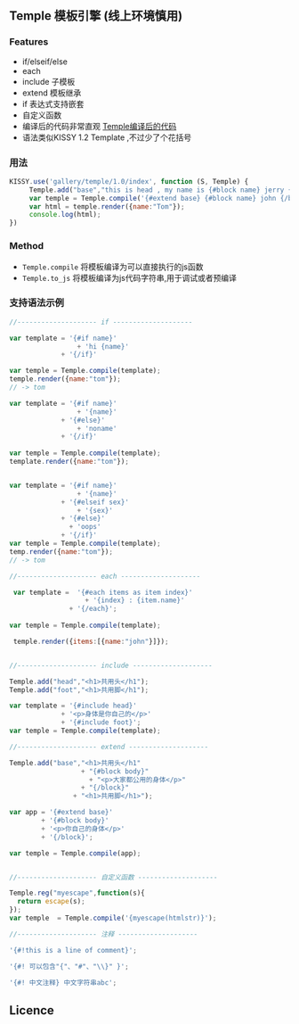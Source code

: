 ## Temple 模板引擎 (线上环境慎用)

### Features
- if/elseif/else
- each
- include 子模板
- extend 模板继承
- if 表达式支持嵌套
- 自定义函数
- 编译后的代码非常直观 [Temple编译后的代码](http://tomycat.github.io/blog/temple/index.html) 
- 语法类似KISSY 1.2 Template ,不过少了个花括号

### 用法

```javascript
KISSY.use('gallery/temple/1.0/index', function (S, Temple) {
     Temple.add("base","this is head , my name is {#block name} jerry {/block}!");
     var temple = Temple.compile('{#extend base} {#block name} john {/block}');
	 var html = temple.render({name:"Tom"});
	 console.log(html);
})
```
### Method

- `Temple.compile` 将模板编译为可以直接执行的js函数
- `Temple.to_js` 将模板编译为js代码字符串,用于调试或者预编译

### 支持语法示例

```javascript
//-------------------- if --------------------

var template = '{#if name}'
				 + 'hi {name}'
			 + '{/if}'

var temple = Temple.compile(template);
temple.render({name:"tom"});
// -> tom

var template = '{#if name}'
				 + '{name}'
			 + '{#else}'
				 + 'noname'
			 + '{/if}'
		 
var temple = Temple.compile(template);
template.render({name:"tom"});


var template = '{#if name}'
				 + '{name}'
			 + '{#elseif sex}'
				 + '{sex}'
			 + '{#else}'
			   + 'oops'
			 + '{/if}'
var temple = Temple.compile(template);
temp.render({name:"tom"});
// -> tom

//-------------------- each --------------------

 var template =  '{#each items as item index}'
				   + '{index} : {item.name}'
			   + '{/each}';
 
var temple = Temple.compile(template);

 temple.render({items:[{name:"john"}]});


//-------------------- include --------------------

Temple.add("head","<h1>共用头</h1");
Temple.add("foot","<h1>共用脚</h1");

var template = '{#include head}'
             + '<p>身体是你自己的</p>'
             + '{#include foot}';
var temple = Temple.compile(template);

//-------------------- extend --------------------

Temple.add("base","<h1>共用头</h1"
                  + "{#block body}"
                    + "<p>大家都公用的身体</p>"
                  + "{/block}"
                + "<h1>共用脚</h1>");

var app = '{#extend base}'
        + '{#block body}'
        + '<p>你自己的身体</p>'
        + '{/block}';

var temple = Temple.compile(app);


//-------------------- 自定义函数 --------------------

Temple.reg("myescape",function(s){
  return escape(s);
});
var temple  = Temple.compile('{myescape(htmlstr)}');

//-------------------- 注释 --------------------

'{#!this is a line of comment}';

'{#! 可以包含"{"、"#"、"\\}" }';

'{#! 中文注释} 中文字符串abc';

```

## Licence


